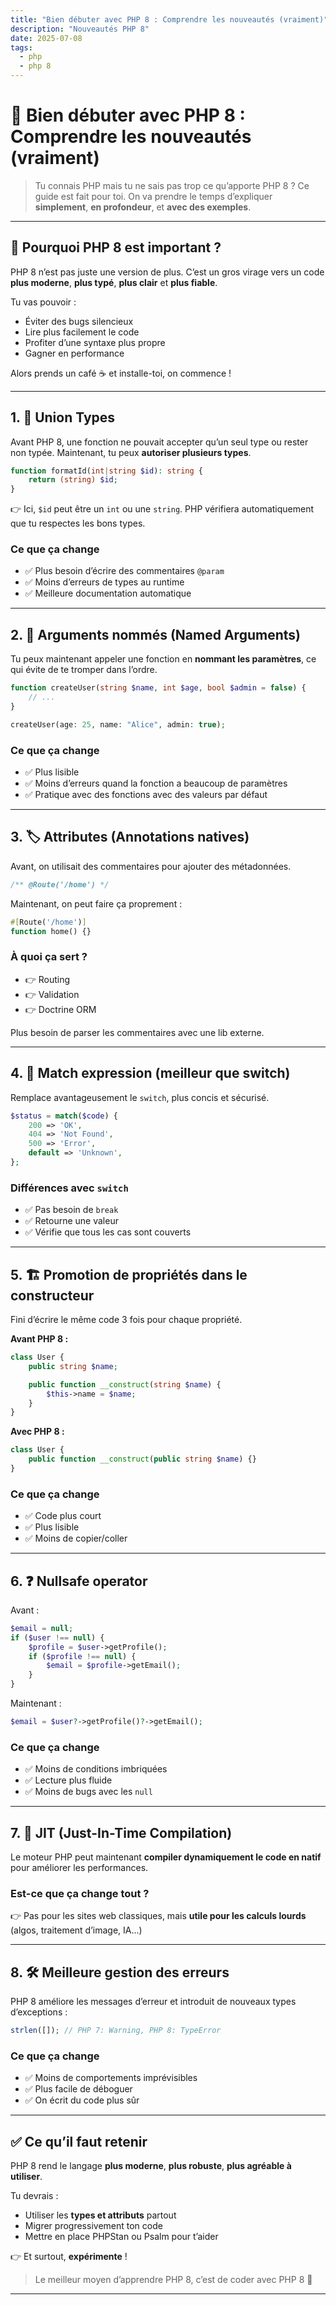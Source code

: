 ```yaml
---
title: "Bien débuter avec PHP 8 : Comprendre les nouveautés (vraiment)"
description: "Nouveautés PHP 8"
date: 2025-07-08
tags:
  - php
  - php 8
---
```


# 🐘 Bien débuter avec PHP 8 : Comprendre les nouveautés (vraiment)

> Tu connais PHP mais tu ne sais pas trop ce qu’apporte PHP 8 ? Ce guide est fait pour toi.
> On va prendre le temps d’expliquer **simplement**, **en profondeur**, et **avec des exemples**.

---

## 🧠 Pourquoi PHP 8 est important ?

PHP 8 n’est pas juste une version de plus. C’est un gros virage vers un code **plus moderne**, **plus typé**, **plus clair** et **plus fiable**.

Tu vas pouvoir :
- Éviter des bugs silencieux
- Lire plus facilement le code
- Profiter d’une syntaxe plus propre
- Gagner en performance

Alors prends un café ☕ et installe-toi, on commence !

---

## 1. 🔁 Union Types

Avant PHP 8, une fonction ne pouvait accepter qu’un seul type ou rester non typée. Maintenant, tu peux **autoriser plusieurs types**.

```php
function formatId(int|string $id): string {
    return (string) $id;
}
```

👉 Ici, `$id` peut être un `int` ou une `string`. PHP vérifiera automatiquement que tu respectes les bons types.

### Ce que ça change
- ✅ Plus besoin d’écrire des commentaires `@param`
- ✅ Moins d’erreurs de types au runtime
- ✅ Meilleure documentation automatique

---

## 2. 🔖 Arguments nommés (Named Arguments)

Tu peux maintenant appeler une fonction en **nommant les paramètres**, ce qui évite de te tromper dans l’ordre.

```php
function createUser(string $name, int $age, bool $admin = false) {
    // ...
}

createUser(age: 25, name: "Alice", admin: true);
```

### Ce que ça change
- ✅ Plus lisible
- ✅ Moins d’erreurs quand la fonction a beaucoup de paramètres
- ✅ Pratique avec des fonctions avec des valeurs par défaut

---

## 3. 🏷️ Attributes (Annotations natives)

Avant, on utilisait des commentaires pour ajouter des métadonnées.

```php
/** @Route('/home') */
```

Maintenant, on peut faire ça proprement :

```php
#[Route('/home')]
function home() {}
```

### À quoi ça sert ?
- 👉 Routing
- 👉 Validation
- 👉 Doctrine ORM

Plus besoin de parser les commentaires avec une lib externe.

---

## 4. 🎯 Match expression (meilleur que switch)

Remplace avantageusement le `switch`, plus concis et sécurisé.

```php
$status = match($code) {
    200 => 'OK',
    404 => 'Not Found',
    500 => 'Error',
    default => 'Unknown',
};
```

### Différences avec `switch`
- ✅ Pas besoin de `break`
- ✅ Retourne une valeur
- ✅ Vérifie que tous les cas sont couverts

---

## 5. 🏗️ Promotion de propriétés dans le constructeur

Fini d’écrire le même code 3 fois pour chaque propriété.

**Avant PHP 8 :**
```php
class User {
    public string $name;

    public function __construct(string $name) {
        $this->name = $name;
    }
}
```

**Avec PHP 8 :**
```php
class User {
    public function __construct(public string $name) {}
}
```

### Ce que ça change
- ✅ Code plus court
- ✅ Plus lisible
- ✅ Moins de copier/coller

---

## 6. ❓ Nullsafe operator

Avant :
```php
$email = null;
if ($user !== null) {
    $profile = $user->getProfile();
    if ($profile !== null) {
        $email = $profile->getEmail();
    }
}
```

Maintenant :
```php
$email = $user?->getProfile()?->getEmail();
```

### Ce que ça change
- ✅ Moins de conditions imbriquées
- ✅ Lecture plus fluide
- ✅ Moins de bugs avec les `null`

---

## 7. 🚀 JIT (Just-In-Time Compilation)

Le moteur PHP peut maintenant **compiler dynamiquement le code en natif** pour améliorer les performances.

### Est-ce que ça change tout ?
👉 Pas pour les sites web classiques, mais **utile pour les calculs lourds** (algos, traitement d’image, IA...)

---

## 8. 🛠️ Meilleure gestion des erreurs

PHP 8 améliore les messages d’erreur et introduit de nouveaux types d’exceptions :

```php
strlen([]); // PHP 7: Warning, PHP 8: TypeError
```

### Ce que ça change
- ✅ Moins de comportements imprévisibles
- ✅ Plus facile de déboguer
- ✅ On écrit du code plus sûr

---

## ✅ Ce qu’il faut retenir

PHP 8 rend le langage **plus moderne**, **plus robuste**, **plus agréable à utiliser**.

Tu devrais :
- Utiliser les **types et attributs** partout
- Migrer progressivement ton code
- Mettre en place PHPStan ou Psalm pour t’aider

👉 Et surtout, **expérimente** !


> Le meilleur moyen d’apprendre PHP 8, c’est de coder avec PHP 8 💪

---